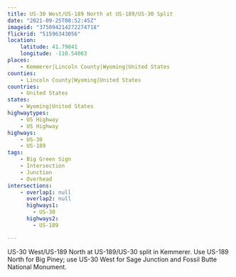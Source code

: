 ```yaml
---
title: US-30 West/US-189 North at US-189/US-30 Split
date: "2021-09-25T08:52:45Z"
imageid: "375094214272274718"
flickrid: "51596343056"
location:
    latitude: 41.79841
    longitude: -110.54063
places:
    - Kemmerer|Lincoln County|Wyoming|United States
counties:
    - Lincoln County|Wyoming|United States
countries:
    - United States
states:
    - Wyoming|United States
highwaytypes:
    - US Highway
    - US Highway
highways:
    - US-30
    - US-189
tags:
    - Big Green Sign
    - Intersection
    - Junction
    - Overhead
intersections:
    - overlap1: null
      overlap2: null
      highways1:
        - US-30
      highways2:
        - US-189

---
```

US-30 West/US-189 North at US-189/US-30 split in Kemmerer.  Use US-189 North for Big Piney; use US-30 West for Sage Junction and Fossil Butte National Monument.